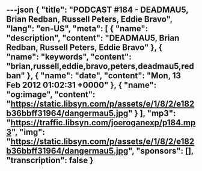 ---json
{
  "title": "PODCAST #184 - DEADMAU5, Brian Redban, Russell Peters, Eddie Bravo",
  "lang": "en-US",
  "meta": [
    {
      "name": "description",
      "content": "DEADMAU5, Brian Redban, Russell Peters, Eddie Bravo"
    },
    {
      "name": "keywords",
      "content": "brian,russell,eddie,bravo,peters,deadmau5,redban"
    },
    {
      "name": "date",
      "content": "Mon, 13 Feb 2012 01:02:31 +0000"
    },
    {
      "name": "og:image",
      "content": "https://static.libsyn.com/p/assets/e/1/8/2/e182b36bbff31964/dangermau5.jpg"
    }
  ],
  "mp3": "https://traffic.libsyn.com/joeroganexp/p184.mp3",
  "img": "https://static.libsyn.com/p/assets/e/1/8/2/e182b36bbff31964/dangermau5.jpg",
  "sponsors": [],
  "transcription": false
}
---
<episode-header />

<timemark seconds="0" />

<transcribe-call-to-action />

<episode-footer />